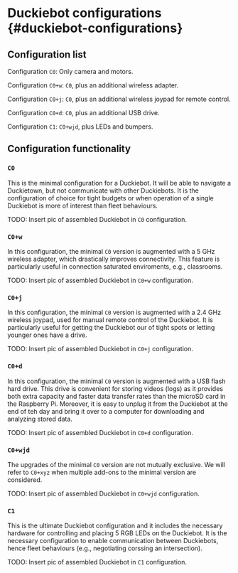 # Duckiebot configurations {#duckiebot-configurations}


## Configuration list

Configuration `C0`: Only camera and motors. 

Configuration `C0+w`: `C0`, plus an additional wireless adapter.

Configuration `C0+j`: `C0`, plus an additional wireless joypad for remote control.

Configuration `C0+d`: `C0`, plus an additional USB drive.

Configuration `C1`: `C0+wjd`, plus LEDs and bumpers. 


## Configuration functionality

### `C0`

This is the minimal configuration for a Duckiebot. It will be able to navigate a Duckietown, but not communicate with other Duckiebots. It is the configuration of choice for tight budgets or when operation of a single Duckiebot is more of interest than fleet behaviours.

TODO: Insert pic of assembled Duckiebot in `C0` configuration.

### `C0+w`

In this configuration, the minimal `C0` version is augmented with a 5 GHz wireless adapter, which drastically improves connectivity. This feature is particularly useful in connection saturated enviroments, e.g., classrooms.

TODO: Insert pic of assembled Duckiebot in `C0+w` configuration.

### `C0+j`

In this configuration, the minimal `C0` version is augmented with a 2.4 GHz wireless joypad, used for manual remote control of the Duckiebot. It is particularly useful for getting the Duckiebot our of tight spots or letting younger ones have a drive.

TODO: Insert pic of assembled Duckiebot in `C0+j` configuration.

### `C0+d`

In this configuration, the minimal `C0` version is augmented with a USB flash hard drive. This drive is convenient for storing videos (logs) as it provides both extra capacity and faster data transfer rates than the microSD card in the Raspberry Pi. Moreover, it is easy to unplug it from the Duckiebot at the end of teh day and bring it over to a computer for downloading and analyzing stored data.    

TODO: Insert pic of assembled Duckiebot in `C0+d` configuration.

### `C0+wjd`

The upgrades of the minimal `C0` version are not mutually exclusive. We will refer to `C0+xyz` when multiple add-ons to the minimal version are considered.

TODO: Insert pic of assembled Duckiebot in `C0+wjd` configuration.

### `C1`

This is the ultimate Duckiebot configuration and it includes the necessary hardware for controlling and placing 5 RGB LEDs on the Duckiebot. It is the necessary configuration to enable communication between Duckiebots, hence fleet behaviours (e.g., negotiating corssing an intersection).

TODO: Insert pic of assembled Duckiebot in `C1` configuration.